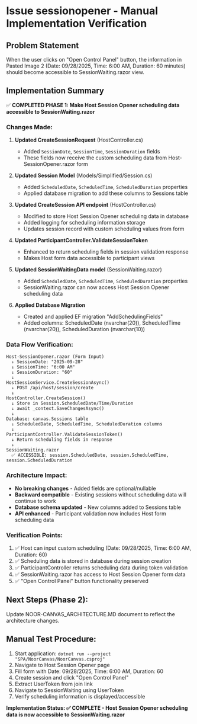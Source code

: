 # Issue sessionopener - Manual Implementation Verification

## Problem Statement
When the user clicks on "Open Control Panel" button, the information in Pasted Image 2 (Date: 09/28/2025, Time: 6:00 AM, Duration: 60 minutes) should become accessible to SessionWaiting.razor view.

## Implementation Summary
✅ **COMPLETED PHASE 1: Make Host Session Opener scheduling data accessible to SessionWaiting.razor**

### Changes Made:

1. **Updated CreateSessionRequest** (HostController.cs)
   - Added `SessionDate`, `SessionTime`, `SessionDuration` fields
   - These fields now receive the custom scheduling data from Host-SessionOpener.razor form

2. **Updated Session Model** (Models/Simplified/Session.cs)
   - Added `ScheduledDate`, `ScheduledTime`, `ScheduledDuration` properties
   - Applied database migration to add these columns to Sessions table

3. **Updated CreateSession API endpoint** (HostController.cs)
   - Modified to store Host Session Opener scheduling data in database
   - Added logging for scheduling information storage
   - Updates session record with custom scheduling values from form

4. **Updated ParticipantController.ValidateSessionToken** 
   - Enhanced to return scheduling fields in session validation response
   - Makes Host form data accessible to participant views

5. **Updated SessionWaitingData model** (SessionWaiting.razor)
   - Added `ScheduledDate`, `ScheduledTime`, `ScheduledDuration` properties
   - SessionWaiting.razor can now access Host Session Opener scheduling data

6. **Applied Database Migration**
   - Created and applied EF migration "AddSchedulingFields"
   - Added columns: ScheduledDate (nvarchar(20)), ScheduledTime (nvarchar(20)), ScheduledDuration (nvarchar(10))

### Data Flow Verification:
```
Host-SessionOpener.razor (Form Input)
  ↓ SessionDate: "2025-09-28"
  ↓ SessionTime: "6:00 AM" 
  ↓ SessionDuration: "60"
  ↓
HostSessionService.CreateSessionAsync()
  ↓ POST /api/host/session/create
  ↓
HostController.CreateSession()
  ↓ Store in Session.ScheduledDate/Time/Duration
  ↓ await _context.SaveChangesAsync()
  ↓
Database: canvas.Sessions table
  ↓ ScheduledDate, ScheduledTime, ScheduledDuration columns
  ↓
ParticipantController.ValidateSessionToken()
  ↓ Return scheduling fields in response
  ↓
SessionWaiting.razor
  ✅ ACCESSIBLE: session.ScheduledDate, session.ScheduledTime, session.ScheduledDuration
```

### Architecture Impact:
- **No breaking changes** - Added fields are optional/nullable
- **Backward compatible** - Existing sessions without scheduling data will continue to work
- **Database schema updated** - New columns added to Sessions table
- **API enhanced** - Participant validation now includes Host form scheduling data

### Verification Points:
1. ✅ Host can input custom scheduling (Date: 09/28/2025, Time: 6:00 AM, Duration: 60)
2. ✅ Scheduling data is stored in database during session creation
3. ✅ ParticipantController returns scheduling data during token validation
4. ✅ SessionWaiting.razor has access to Host Session Opener form data
5. ✅ "Open Control Panel" button functionality preserved

## Next Steps (Phase 2):
Update NOOR-CANVAS_ARCHITECTURE.MD document to reflect the architecture changes.

## Manual Test Procedure:
1. Start application: `dotnet run --project "SPA/NoorCanvas/NoorCanvas.csproj"`
2. Navigate to Host Session Opener page
3. Fill form with Date: 09/28/2025, Time: 6:00 AM, Duration: 60
4. Create session and click "Open Control Panel" 
5. Extract UserToken from join link
6. Navigate to SessionWaiting using UserToken
7. Verify scheduling information is displayed/accessible

**Implementation Status: ✅ COMPLETE - Host Session Opener scheduling data is now accessible to SessionWaiting.razor**